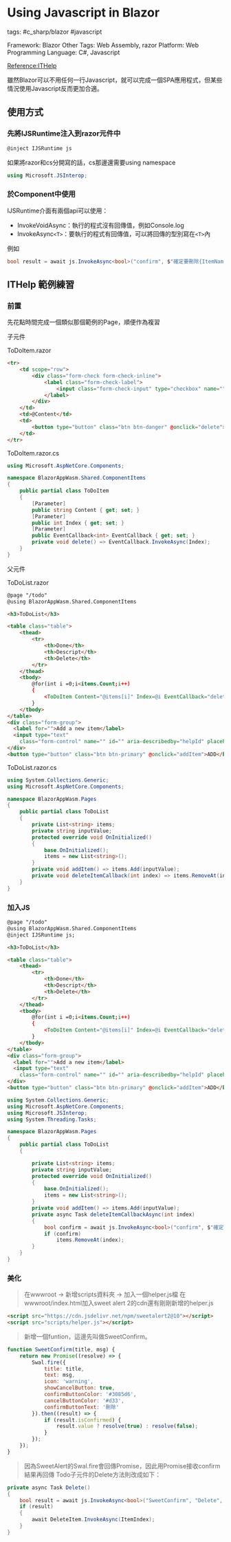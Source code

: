 # Using Javascript in Blazor

tags: #c_sharp/blazor #javascript

Framework: Blazor
Other Tags: Web Assembly, razor
Platform: Web
Programming Language: C#, Javascript

[Reference:ITHelp](https://ithelp.ithome.com.tw/articles/10249044)

雖然Blazor可以不用任何一行Javascript，就可以完成一個SPA應用程式，但某些情況使用Javascript反而更加合適。

## 使用方式

### 先將IJSRuntime注入到razor元件中

```html
@inject IJSRuntime js
```

如果將razor和cs分開寫的話，cs那邊還需要using namespace

```csharp
using Microsoft.JSInterop;
```

### 於Component中使用

IJSRuntime介面有兩個api可以使用：

- InvokeVoidAsync：執行的程式沒有回傳值，例如Console.log
- InvokeAsync`<T>`：要執行的程式有回傳值，可以將回傳的型別寫在`<T>`內

例如

```csharp
bool result = await js.InvokeAsync<bool>("confirm", $"確定要刪除{ItemName}?");
```

## ITHelp 範例練習

### 前置

先花點時間完成一個類似那個範例的Page，順便作為複習

子元件

ToDoItem.razor

```html
<tr>
    <td scope="row">
        <div class="form-check form-check-inline">
            <label class="form-check-label">
                <input class="form-check-input" type="checkbox" name="" id="" value="checkedValue"> Display value
            </label>
        </div>
    </td>
    <td>@Content</td>
    <td>
        <button type="button" class="btn btn-danger" @onclick="delete">Delete</button>
    </td>
</tr>
```

ToDoItem.razor.cs

```csharp
using Microsoft.AspNetCore.Components;

namespace BlazorAppWasm.Shared.ComponentItems
{
    public partial class ToDoItem
    {
        [Parameter]
        public string Content { get; set; }
        [Parameter]
        public int Index { get; set; }
        [Parameter]
        public EventCallback<int> EventCallback { get; set; }
        private void delete() => EventCallback.InvokeAsync(Index);
    }
}
```

父元件

ToDoList.razor

```html
@page "/todo"
@using BlazorAppWasm.Shared.ComponentItems

<h3>ToDoList</h3>

<table class="table">
    <thead>
        <tr>
            <th>Done</th>
            <th>Descript</th>
            <th>Delete</th>
        </tr>
    </thead>
    <tbody>
        @for(int i =0;i<items.Count;i++)
        {
            <ToDoItem Content="@items[i]" Index=@i EventCallback="deleteItemCallback"/>
        }
    </tbody>
</table>
<div class="form-group">
  <label for="">Add a new item</label>
  <input type="text"
    class="form-control" name="" id="" aria-describedby="helpId" placeholder="" @bind="@inputValue">
</div>
<button type="button" class="btn btn-primary" @onclick="addItem">ADD</button>
```

ToDoList.razor.cs

```csharp
using System.Collections.Generic;
using Microsoft.AspNetCore.Components;

namespace BlazorAppWasm.Pages
{
    public partial class ToDoList
    {
        private List<string> items;
        private string inputValue;
        protected override void OnInitialized()
        {
            base.OnInitialized();
            items = new List<string>();
        }
        private void addItem() => items.Add(inputValue);
        private void deleteItemCallback(int index) => items.RemoveAt(index);
    }
}
```

### 加入JS

```html
@page "/todo"
@using BlazorAppWasm.Shared.ComponentItems
@inject IJSRuntime js;

<h3>ToDoList</h3>

<table class="table">
    <thead>
        <tr>
            <th>Done</th>
            <th>Descript</th>
            <th>Delete</th>
        </tr>
    </thead>
    <tbody>
        @for(int i =0;i<items.Count;i++)
        {
            <ToDoItem Content="@items[i]" Index=@i EventCallback="deleteItemCallbackAsync"/>
        }
    </tbody>
</table>
<div class="form-group">
  <label for="">Add a new item</label>
  <input type="text"
    class="form-control" name="" id="" aria-describedby="helpId" placeholder="" @bind="@inputValue">
</div>
<button type="button" class="btn btn-primary" @onclick="addItem">ADD</button>
```

```csharp
using System.Collections.Generic;
using Microsoft.AspNetCore.Components;
using Microsoft.JSInterop;
using System.Threading.Tasks;

namespace BlazorAppWasm.Pages
{
    public partial class ToDoList
    {

        private List<string> items;
        private string inputValue;
        protected override void OnInitialized()
        {
            base.OnInitialized();
            items = new List<string>();
        }
        private void addItem() => items.Add(inputValue);
        private async Task deleteItemCallbackAsync(int index)
        {
            bool confirm = await js.InvokeAsync<bool>("confirm", $"確定要刪除{items[index]}?");
            if (confirm)
                items.RemoveAt(index);
        }
    }
}
```

### 美化

> 在wwwroot -> 新增scripts資料夾 → 加入一個helper.js檔
在wwwroot/index.html加入sweet alert 2的cdn還有剛剛新增的helper.js

```html
<script src="https://cdn.jsdelivr.net/npm/sweetalert2@10"></script>
<script src="scripts/helper.js"></script>
```

> 新增一個funtion，這邊先叫做SweetConfirm。

```jsx
function SweetConfirm(title, msg) {
    return new Promise((resolve) => {
        Swal.fire({
            title: title,
            text: msg,
            icon: 'warning',
            showCancelButton: true,
            confirmButtonColor: '#3085d6',
            cancelButtonColor: '#d33',
            confirmButtonText: '刪除'
        }).then((result) => {
            if (result.isConfirmed) {
                result.value ? resolve(true) : resolve(false);
            }
        });
    });
}
```

> 因為SweetAlert的Swal.fire會回傳Promise，因此用Promise接收confirm結果再回傳
Todo子元件的Delete方法則改成如下：

```csharp
private async Task Delete()
{
    bool result = await js.InvokeAsync<bool>("SweetConfirm", "Delete", $"確定要刪除{ItemName}?");
    if (result)
    {
        await DeleteItem.InvokeAsync(ItemIndex);
    }
}
```
